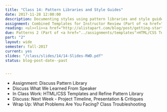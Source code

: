 ```yaml
---
title: "Class 14: Pattern Libraries and Style Guides"
date: 2017-11-28 12:00:00
description: Documenting styles using pattern libraries and style guides.  If time, briefly discuss content management systems, print stylesheets, CSS preprocessors, reset stylesheets and responsive email.
assignment: Combined Templates for Instructor Review (Part of <a href="../assignments/templates">HTML/CSS Templates + Patterns</a>) and <a href="../assignments/timeline-presentation">Project Hub, Pattern Library & Review Session</a>
reading: <ul><li><a href="http://alistapart.com/blog/post/getting-started-with-pattern-libraries">Getting Started with Pattern Libraries by Anna Debenham</a></li><li><a href="http://bradfrost.com/blog/post/style-guide-best-practices/">Style Guide Best Practices by Brad Frost</a></li><li><a href="http://www.smashingmagazine.com/2011/11/how-to-set-up-a-print-style-sheet/">For Reference - How to Set Up A Print Style Sheet by Christian Krammer</a></li></ul>
due: Patterns 2 (Part of <a href="../assignments/templates">HTML/CSS Templates + Patterns</a>)
part: "2"
layout: wide
semester: fall-2017
current: yes
slides: "/class/slides/14/14-Slides-RWD.pdf"
status: blog-post-date--past


---
```


* Assignment: Discuss Pattern Library
* Discuss What We Learned From Speaker
* In Class Work: HTML/CSS Templates and Refine Pattern Library
* Discuss:  Next Week - Project Timeline, Presentation & Critiques
* Wrap Up:  What Problems Are You Facing?  Class Troubleshooting
